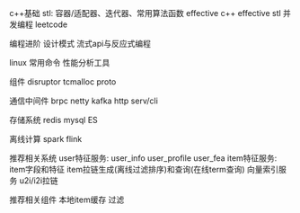 c++基础
  stl: 容器/适配器、迭代器、常用算法函数
  effective c++
  effective stl
  并发编程
  leetcode

编程进阶
  设计模式
  流式api与反应式编程

linux
  常用命令
  性能分析工具

组件
  disruptor
  tcmalloc
  proto

通信中间件
  brpc
  netty
  kafka
  http serv/cli

存储系统
  redis
  mysql
  ES

离线计算
  spark
  flink

推荐相关系统
  user特征服务: user_info user_profile user_fea
  item特征服务: item字段和特征
  item拉链生成(离线过滤排序)和查询(在线term查询)
  向量索引服务
  u2i/i2i拉链

推荐相关组件
  本地item缓存
  过滤